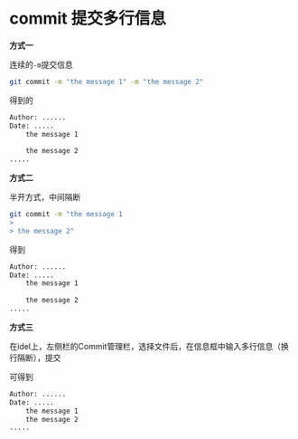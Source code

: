 # commit 提交多行信息

**方式一**

连续的`-m`提交信息

```sh
git commit -m "the message 1" -m "the message 2"
```

得到的

```sh
Author: ......
Date: .....
	the message 1
	
	the message 2
.....
```



**方式二**

半开方式，中间隔断

```sh
git commit -m "the message 1
>
> the message 2"
```

得到

```sh
Author: ......
Date: .....
	the message 1
	
	the message 2
.....
```



**方式三**

在idel上，左侧栏的Commit管理栏，选择文件后，在信息框中输入多行信息（换行隔断），提交

可得到

```sh
Author: ......
Date: .....
	the message 1
	the message 2
.....
```

